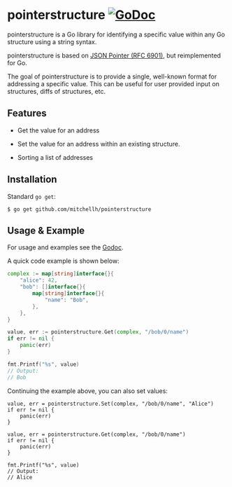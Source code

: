 # pointerstructure [![GoDoc](https://godoc.org/github.com/mitchellh/pointerstructure?status.svg)](https://godoc.org/github.com/mitchellh/pointerstructure)

pointerstructure is a Go library for identifying a specific value within
any Go structure using a string syntax.

pointerstructure is based on
[JSON Pointer (RFC 6901)](https://tools.ietf.org/html/rfc6901), but
reimplemented for Go.

The goal of pointerstructure is to provide a single, well-known format
for addressing a specific value. This can be useful for user provided
input on structures, diffs of structures, etc.

## Features

  * Get the value for an address

  * Set the value for an address within an existing structure.

  * Sorting a list of addresses

## Installation

Standard `go get`:

```
$ go get github.com/mitchellh/pointerstructure
```

## Usage & Example

For usage and examples see the [Godoc](http://godoc.org/github.com/mitchellh/pointerstructure).

A quick code example is shown below:

```go
complex := map[string]interface{}{
	"alice": 42,
	"bob": []interface{}{
		map[string]interface{}{
			"name": "Bob",
		},
	},
}

value, err := pointerstructure.Get(complex, "/bob/0/name")
if err != nil {
	panic(err)
}

fmt.Printf("%s", value)
// Output:
// Bob
```

Continuing the example above, you can also set values:

```
value, err = pointerstructure.Set(complex, "/bob/0/name", "Alice")
if err != nil {
	panic(err)
}

value, err = pointerstructure.Get(complex, "/bob/0/name")
if err != nil {
	panic(err)
}

fmt.Printf("%s", value)
// Output:
// Alice
```
